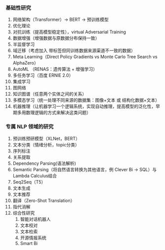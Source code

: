 ### 基础性研究

1. 网络架构（Transformer）-> BERT -> 预训练模型
2. 优化理论
3. 对抗训练（提高模型稳定性），virtual Adversarial Training
4. 数据增强（增强数据与原数据分布保持一致）
5. 半监督学习
6. 域迁移（考虑加入 带标签但同训练数据来源渠道不一致的数据）
7. Meta Learning（Direct Policy Gradients vs Monte Carlo Tree Search vs AlphaZero）
8. AutoML （RENAS：遗传算法 + 增强学习）
9. 多任务学习（百度 ERNIE 2.0）
10. 集成学习
11. 图网络
12. 知识图谱（任意两个实体之间的关系）
13. 多模态学习（统一处理不同来源的数据集：图像+文本 或 结构化数据+文本）
14. 机器推理（让机器学习一个逻辑系统，实现自动推理，提高模型的泛化性，早期多用数理逻辑的方式来解决这类问题）


### 专属 NLP 领域的研究

1. 预训练预研模型（XLNet，BERT）
2. 文本分类（情绪分析，topic分类）
3. 序列标注
4. 关系提取
5. Dependency Parsing(语法解析)
6. Semantic Parsing（将自然语言转换为其他语言，例 Clever Bi -> SQL）与Lambda Calculus结合
7. Seq2Seq（T5）
8. 文本生成
9. 文本推荐
10. 翻译（Zero-Shot Translation）
11. 指代消解
12. 综合性研究
    1. 智能对话机器人
    2. 文本校对
    3. 文本检索
    4. 开源情报系统
    5. Smart Bi
